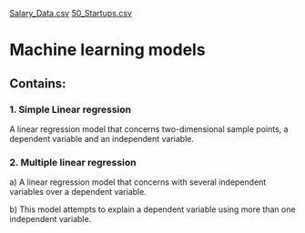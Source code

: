 [Salary_Data.csv](https://github.com/SharviE29/machine_learning_models/files/7449652/Salary_Data.csv)
[50_Startups.csv](https://github.com/SharviE29/machine_learning_models/files/7449654/50_Startups.csv)
# Machine learning models

## Contains:
### 1. Simple Linear regression
 A linear regression model that concerns two-dimensional sample points, a dependent variable and an independent variable.

### 2. Multiple linear regression
  a) A linear regression model that concerns with several independent variables over a dependent variable.

  b) This model attempts to  explain a dependent variable using more than one independent variable. 

